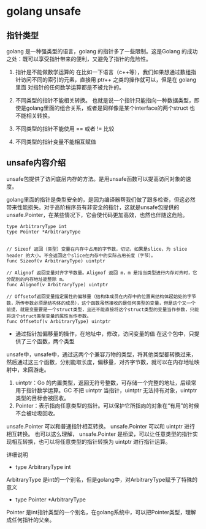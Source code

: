 # golang unsafe
## 指针类型
golang 是一种强类型的语言，golang 的指针多了一些限制。这是Golang 的成功之处：既可以享受指针带来的便利，又避免了指针的危险性。

1. 指针是不能做数学运算的
在比如一下语言（c++等），我们如果想通过数组指针访问不同的索引的元素，直接用 ptr++ 之类的操作就可以，但是在 golang里面 对指针的任何数学运算都是不被允许的。

2. 不同类型的指针不能相关转换。
也就是说一个指针只能指向一种数据类型，即使是golang里面的组合关系，或者是同样像是某个interface的两个struct 也不能相关转换。

3. 不同类型的指针不能使用 == 或者 != 比较
4. 不同类型的指针变量不能相互赋值

## unsafe内容介绍

unsafe包提供了访问底层内存的方法。是用unsafe函数可以提高访问对象的速度。

golang里面的指针是类型安全的，是因为编译器帮我们做了跟多检查，但这必然带来性能损失。对于高阶程序员有非安全的指针，这就是unsafe包提供的 unsafe.Pointer，在某些情况下，它会使代码更加高效，也然也伴随这危险。

```
type ArbitraryType int
type Pointer *ArbitraryType


// Sizeof 返回（类型）变量在内存中占用的字节数，切记，如果是slice，为 slice header 的大小。不会返回这个slice在内存中的实际占用长度（字节）。
func Sizeof(v ArbitraryType) uintptr 

// Alignof 返回变量对齐字节数量。Alignof 返回 m，m 是指当类型进行内存对齐时，它分配到的内存地址能整除 m。
func Alignof(v ArbitraryType) uintptr 

// Offsetof返回变量指定属性的偏移量（结构体成员在内存中的位置离结构体起始处的字节数，所传参数必须是结构体的成员），这个函数虽然接收的是任何类型的变量，但是这个又一个前提，就是变量要是一个struct类型，且还不能直接将这个struct类型的变量当作参数，只能将这个struct类型变量的属性当作参数。
func Offsetof(v ArbitraryType) uintptr 
```

* 通过指针加偏移量的操作，在地址中，修改，访问变量的值
在这个包中，只提供了三个函数，两个类型

unsafe中，unsafe中，通过这两个个兼容万物的类型，将其他类型都转换过来，然后通过这三个函数，分别能取长度，偏移量，对齐字节数，就可以在内存地址映射中，来回游走。

1. uintptr：Go 的内置类型，返回无符号整数，可存储一个完整的地址，后续常用于指针数学运算。GC 不把 uintptr 当指针，uintptr 无法持有对象，uintptr 类型的目标会被回收。
2. Pointer：表示指向任意类型的指针。可以保护它所指向的对象在“有用”的时候不会被垃圾回收。

unsafe.Pointer 可以和普通指针相互转换。
unsafe.Pointer 可以和 uintptr 进行相互转换。
也可以这么理解， unsafe.Pointer 是桥梁，可以让任意类型的指针实现相互转换，也可以将任意类型的指针转换为 uintptr 进行指针运算。

详细说明

* type ArbitraryType int

ArbitraryType 是int的一个别名，但是golang中，对ArbitraryType赋予了特殊的意义

* type Pointer *ArbitraryType

Pointer 是int指针类型的一个别名，在golang系统中，可以把Pointer类型，理解成任何指针的父亲。


